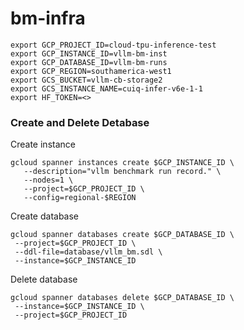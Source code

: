 # bm-infra

```
export GCP_PROJECT_ID=cloud-tpu-inference-test
export GCP_INSTANCE_ID=vllm-bm-inst
export GCP_DATABASE_ID=vllm-bm-runs
export GCP_REGION=southamerica-west1
export GCS_BUCKET=vllm-cb-storage2
export GCS_INSTANCE_NAME=cuiq-infer-v6e-1-1
export HF_TOKEN=<>
```

### Create and Delete Detabase

Create instance

```
gcloud spanner instances create $GCP_INSTANCE_ID \
   --description="vllm benchmark run record." \
   --nodes=1 \
   --project=$GCP_PROJECT_ID \
   --config=regional-$REGION
```

Create database

```
gcloud spanner databases create $GCP_DATABASE_ID \
 --project=$GCP_PROJECT_ID \
 --ddl-file=database/vllm_bm.sdl \
 --instance=$GCP_INSTANCE_ID 
```

Delete database

```
gcloud spanner databases delete $GCP_DATABASE_ID \
 --instance=$GCP_INSTANCE_ID \
 --project=$GCP_PROJECT_ID
```